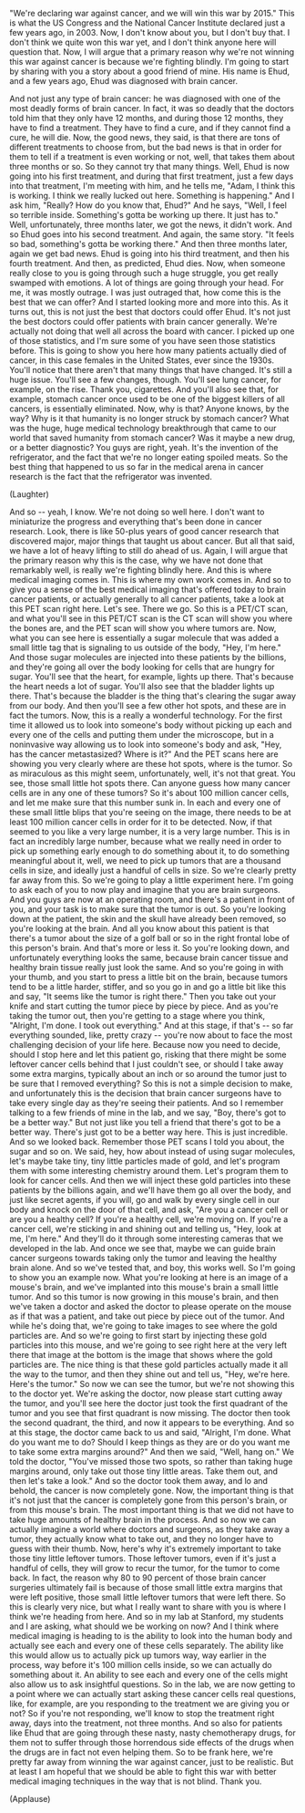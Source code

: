 
&quot;We&#39;re declaring war against cancer,
and we will win this war by 2015.&quot;
This is what the US Congress
and the National Cancer Institute declared
just a few years ago, in 2003.
Now, I don&#39;t know about you,
but I don&#39;t buy that.
I don&#39;t think we quite won this war yet,
and I don&#39;t think
anyone here will question that.
Now, I will argue that a primary reason
why we&#39;re not winning
this war against cancer
is because we&#39;re fighting blindly.
I&#39;m going to start by sharing with you
a story about a good friend of mine.
His name is Ehud,
and a few years ago,
Ehud was diagnosed with brain cancer.

And not just any type of brain cancer:
he was diagnosed with one
of the most deadly forms of brain cancer.
In fact, it was so deadly
that the doctors told him
that they only have 12 months,
and during those 12 months,
they have to find a treatment.
They have to find a cure,
and if they cannot
find a cure, he will die.
Now, the good news, they said,
is that there are tons
of different treatments to choose from,
but the bad news is
that in order for them to tell
if a treatment is even working or not,
well, that takes them
about three months or so.
So they cannot try that many things.
Well, Ehud is now going
into his first treatment,
and during that first treatment,
just a few days into that treatment,
I&#39;m meeting with him, and he tells me,
&quot;Adam, I think this is working.
I think we really lucked out here.
Something is happening.&quot;
And I ask him, &quot;Really?
How do you know that, Ehud?&quot;
And he says, &quot;Well,
I feel so terrible inside.
Something&#39;s gotta be working up there.
It just has to.&quot;
Well, unfortunately, three months later,
we got the news, it didn&#39;t work.
And so Ehud goes
into his second treatment.
And again, the same story.
&quot;It feels so bad, something&#39;s
gotta be working there.&quot;
And then three months later,
again we get bad news.
Ehud is going into his third treatment,
and then his fourth treatment.
And then, as predicted, Ehud dies.
Now, when someone really close to you
is going through such a huge struggle,
you get really swamped with emotions.
A lot of things
are going through your head.
For me, it was mostly outrage.
I was just outraged that, how come
this is the best that we can offer?
And I started looking
more and more into this.
As it turns out, this is not just
the best that doctors could offer Ehud.
It&#39;s not just the best doctors could offer
patients with brain cancer generally.
We&#39;re actually not doing that well
all across the board with cancer.
I picked up one of those statistics,
and I&#39;m sure some of you
have seen those statistics before.
This is going to show you here
how many patients actually died of cancer,
in this case females in the United States,
ever since the 1930s.
You&#39;ll notice that there aren&#39;t
that many things that have changed.
It&#39;s still a huge issue.
You&#39;ll see a few changes, though.
You&#39;ll see lung cancer,
for example, on the rise.
Thank you, cigarettes.
And you&#39;ll also see that,
for example, stomach cancer
once used to be one
of the biggest killers of all cancers,
is essentially eliminated.
Now, why is that?
Anyone knows, by the way?
Why is it that humanity is no longer
struck by stomach cancer?
What was the huge, huge
medical technology breakthrough
that came to our world
that saved humanity from stomach cancer?
Was it maybe a new drug,
or a better diagnostic?
You guys are right, yeah.
It&#39;s the invention of the refrigerator,
and the fact that we&#39;re
no longer eating spoiled meats.
So the best thing
that happened to us so far
in the medical arena in cancer research
is the fact that
the refrigerator was invented.

(Laughter)

And so -- yeah, I know.
We&#39;re not doing so well here.
I don&#39;t want to miniaturize the progress
and everything that&#39;s been done
in cancer research.
Look, there is like 50-plus years
of good cancer research
that discovered major, major things
that taught us about cancer.
But all that said,
we have a lot of heavy lifting
to still do ahead of us.
Again, I will argue that the primary
reason why this is the case,
why we have not done that remarkably well,
is really we&#39;re fighting blindly here.
And this is where
medical imaging comes in.
This is where my own work comes in.
And so to give you a sense
of the best medical imaging
that&#39;s offered today
to brain cancer patients,
or actually generally
to all cancer patients,
take a look at this PET scan right here.
Let&#39;s see. There we go.
So this is a PET/CT scan,
and what you&#39;ll see in this PET/CT scan
is the CT scan will show you
where the bones are,
and the PET scan will show you
where tumors are.
Now, what you can see here
is essentially a sugar molecule
that was added a small little tag
that is signaling to us
outside of the body,
&quot;Hey, I&#39;m here.&quot;
And those sugar molecules are injected
into these patients by the billions,
and they&#39;re going all over the body
looking for cells
that are hungry for sugar.
You&#39;ll see that the heart,
for example, lights up there.
That&#39;s because the heart
needs a lot of sugar.
You&#39;ll also see that the bladder
lights up there.
That&#39;s because the bladder
is the thing that&#39;s clearing
the sugar away from our body.
And then you&#39;ll see a few other hot spots,
and these are in fact the tumors.
Now, this is a really
a wonderful technology.
For the first time it allowed us
to look into someone&#39;s body
without picking up
each and every one of the cells
and putting them under the microscope,
but in a noninvasive way
allowing us to look into someone&#39;s body
and ask, &quot;Hey,
has the cancer metastasized?
Where is it?&quot;
And the PET scans here
are showing you very clearly
where are these hot spots,
where is the tumor.
So as miraculous as this might seem,
unfortunately, well, it&#39;s not that great.
You see, those
small little hot spots there.
Can anyone guess how many cancer cells
are in any one of these tumors?
So it&#39;s about 100 million cancer cells,
and let me make sure
that this number sunk in.
In each and every one
of these small little blips
that you&#39;re seeing on the image,
there needs to be
at least 100 million cancer cells
in order for it to be detected.
Now, if that seemed to you
like a very large number,
it is a very large number.
This is in fact
an incredibly large number,
because what we really need
in order to pick up something early enough
to do something about it,
to do something meaningful about it,
well, we need to pick up tumors
that are a thousand cells in size,
and ideally just
a handful of cells in size.
So we&#39;re clearly
pretty far away from this.
So we&#39;re going to play
a little experiment here.
I&#39;m going to ask each of you
to now play and imagine
that you are brain surgeons.
And you guys are now at an operating room,
and there&#39;s a patient in front of you,
and your task is to make sure
that the tumor is out.
So you&#39;re looking down at the patient,
the skin and the skull
have already been removed,
so you&#39;re looking at the brain.
And all you know about this patient
is that there&#39;s a tumor
about the size of a golf ball or so
in the right frontal lobe
of this person&#39;s brain.
And that&#39;s more or less it.
So you&#39;re looking down, and unfortunately
everything looks the same,
because brain cancer tissue
and healthy brain tissue
really just look the same.
And so you&#39;re going in with your thumb,
and you start to press
a little bit on the brain,
because tumors tend to be
a little harder, stiffer,
and so you go in and go
a little bit like this and say,
&quot;It seems like the tumor is right there.&quot;
Then you take out your knife
and start cutting the tumor
piece by piece by piece.
And as you&#39;re taking the tumor out,
then you&#39;re getting
to a stage where you think,
&quot;Alright, I&#39;m done.
I took out everything.&quot;
And at this stage, if that&#39;s --
so far everything sounded,
like, pretty crazy --
you&#39;re now about to face the most
challenging decision of your life here.
Because now you need to decide,
should I stop here
and let this patient go,
risking that there might be
some leftover cancer cells behind
that I just couldn&#39;t see,
or should I take away some extra margins,
typically about an inch or so
around the tumor
just to be sure that I removed everything?
So this is not a simple decision to make,
and unfortunately this is the decision
that brain cancer surgeons
have to take every single day
as they&#39;re seeing their patients.
And so I remember talking
to a few friends of mine in the lab,
and we say, &quot;Boy,
there&#39;s got to be a better way.&quot;
But not just like you tell a friend
that there&#39;s got to be a better way.
There&#39;s just got to be a better way here.
This is just incredible.
And so we looked back.
Remember those PET scans I told you about,
the sugar and so on.
We said, hey, how about
instead of using sugar molecules,
let&#39;s maybe take tiny, tiny
little particles made of gold,
and let&#39;s program them with some
interesting chemistry around them.
Let&#39;s program them
to look for cancer cells.
And then we will inject
these gold particles
into these patients by the billions again,
and we&#39;ll have them go all over the body,
and just like secret agents, if you will,
go and walk by
every single cell in our body
and knock on the door of that cell,
and ask, &quot;Are you a cancer cell
or are you a healthy cell?
If you&#39;re a healthy cell, we&#39;re moving on.
If you&#39;re a cancer cell,
we&#39;re sticking in and shining out
and telling us,
&quot;Hey, look at me, I&#39;m here.&quot;
And they&#39;ll do it
through some interesting cameras
that we developed in the lab.
And once we see that,
maybe we can guide brain cancer surgeons
towards taking only the tumor
and leaving the healthy brain alone.
And so we&#39;ve tested that,
and boy, this works well.
So I&#39;m going to show you an example now.
What you&#39;re looking at here
is an image of a mouse&#39;s brain,
and we&#39;ve implanted
into this mouse&#39;s brain
a small little tumor.
And so this tumor is now
growing in this mouse&#39;s brain,
and then we&#39;ve taken a doctor
and asked the doctor
to please operate on the mouse
as if that was a patient,
and take out piece by piece
out of the tumor.
And while he&#39;s doing that,
we&#39;re going to take images
to see where the gold particles are.
And so we&#39;re going to first start
by injecting these gold particles
into this mouse,
and we&#39;re going to see
right here at the very left there
that image at the bottom
is the image that shows
where the gold particles are.
The nice thing
is that these gold particles
actually made it all the way to the tumor,
and then they shine out and tell us,
&quot;Hey, we&#39;re here. Here&#39;s the tumor.&quot;
So now we can see the tumor,
but we&#39;re not showing this
to the doctor yet.
We&#39;re asking the doctor,
now please start cutting away the tumor,
and you&#39;ll see here the doctor
just took the first quadrant of the tumor
and you see that first quadrant
is now missing.
The doctor then took
the second quadrant, the third,
and now it appears to be everything.
And so at this stage,
the doctor came back to us and said,
&quot;Alright, I&#39;m done.
What do you want me to do?
Should I keep things as they are
or do you want me to take
some extra margins around?&quot;
And then we said, &quot;Well, hang on.&quot;
We told the doctor,
&quot;You&#39;ve missed those two spots,
so rather than taking huge margins around,
only take out those tiny little areas.
Take them out,
and then let&#39;s take a look.&quot;
And so the doctor took them away,
and lo and behold,
the cancer is now completely gone.
Now, the important thing
is that it&#39;s not just
that the cancer is completely gone
from this person&#39;s brain,
or from this mouse&#39;s brain.
The most important thing
is that we did not have to take
huge amounts of healthy brain
in the process.
And so now we can actually imagine a world
where doctors and surgeons,
as they take away a tumor,
they actually know what to take out,
and they no longer
have to guess with their thumb.
Now, here&#39;s why it&#39;s extremely important
to take those tiny little leftover tumors.
Those leftover tumors,
even if it&#39;s just a handful of cells,
they will grow to recur the tumor,
for the tumor to come back.
In fact, the reason why 80 to 90 percent
of those brain cancer surgeries
ultimately fail
is because of those small little
extra margins that were left positive,
those small little leftover tumors
that were left there.
So this is clearly very nice,
but what I really want to share with you
is where I think we&#39;re heading from here.
And so in my lab at Stanford,
my students and I are asking,
what should we be working on now?
And I think where
medical imaging is heading to
is the ability to look into the human body
and actually see each and every one
of these cells separately.
The ability like this would allow us
to actually pick up tumors
way, way earlier in the process,
way before it&#39;s 100 million cells inside,
so we can actually do something about it.
An ability to see each and every one
of the cells might also allow us
to ask insightful questions.
So in the lab,
we are now getting to a point
where we can actually start asking
these cancer cells real questions,
like, for example, are you responding
to the treatment we are giving you or not?
So if you&#39;re not responding, we&#39;ll know
to stop the treatment right away,
days into the treatment, not three months.
And so also for patients like Ehud
that are going through these
nasty, nasty chemotherapy drugs,
for them not to suffer
through those horrendous
side effects of the drugs
when the drugs are
in fact not even helping them.
So to be frank here,
we&#39;re pretty far away
from winning the war against cancer,
just to be realistic.
But at least I am hopeful
that we should be able to fight this war
with better medical imaging techniques
in the way that is not blind.
Thank you.

(Applause)

